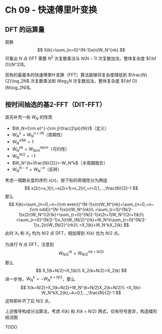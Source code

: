 # Ch 09 - 快速傅里叶变换

##  DFT 的运算量

观察
$$
X(k)=\sum_{n=0}^{N-1}x(n)W_N^{nk}
$$
可看出 $N$ 点 DFT 需要 $N^2$ 次复数乘法与 $N(N-1)$ 次复数加法，整体复杂度 ${\bf O}(N^2)$。

现有的最基本的快速傅里叶变换（FFT）算法能够将复杂度降低到 $\frac{N}{2}\log_2N$ 次复数乘法和 $N\log_2N$ 次复数加法，整体复杂度 ${\bf O}(N\log_2N)$。

## 按时间抽选的基2-FFT（DIT-FFT）

首先补充一些 $W_N$ 的性质

- $W_N={\rm e}^{-{\rm j}\frac{2\pi}{N}}$（定义）
- $W_N^n=W_N^{n+rN}$（周期性）
- $W_N^{\pm Nk}=1$
- $W_N^{nk}=W_{N/m}^{nk/m}$（可约性）
- $W_N^{N/2}=-1$
- $W_N^{k+\frac{N}{2}}=-W_N^k$（半周期取负）
- $W_N^{N-n}=W_N^{-n}$（反转）

考虑一偶数长度的序列 $x(n)$，按下标的奇偶性分为两组
$$
x(2r)=x_1(r),~x(2r+1)=x_2(r),~r=0,1,...,\frac{N}{2}-1
$$
那么
$$
X(k)=\sum_{n=0,~n~{\rm even}}^{N-1}x(n)W_N^{nk}+\sum_{n=0,~n~{\rm odd}}^{N-1}x(n)W_N^{nk}\\
=\sum_{r=0}^{N/2-1}x(2r)W_N^{(2r)k}+\sum_{r=0}^{N/2-1}x(2r+1)W_N^{(2r+1)k}\\
=\sum_{r=0}^{N/2-1}x_1(r)W_{N/2}^{rk}+W_N^k\sum_{r=0}^{N/2-1}x_2(r)W_{N/2}^{rk}\\
=X_1(k)+W_N^kX_2(k)
$$
此时 $X_1$ 和 $X_2$ 均为 $N/2$ 点 DFT，相加得到 $X(k)$ 也为 $N/2$ 点。

为进行 $N$ 点 DFT，注意到
$$
W_{N/2}^{rk}=W_{N/2}^{r(k+N/2)}
$$
那么
$$
X_1(k+N/2)=X_1(k)\\
X_2(k+N/2)=X_2(k)
$$
进一步地，$W_N^k=-W_N^{k+N/2}$，那么
$$
X(k+N/2)=X_1(k+N/2)+W_N^{k+N/2}X_2(k+N/2)\\
=X_1(k)-W_N^kX_2(k),~k=0,1,...,\frac{N}{2}-1
$$
这样即补齐了后 $N/2$ 点。

上述推导构成分治算法，考虑 $X(k)$ 和 $X(k+N/2)$ 两式，仅有符号差异，构造蝶形结流图

TODO

